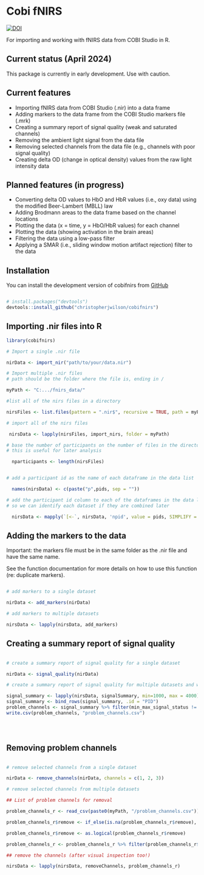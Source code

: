 Cobi fNIRS
================

[![DOI](https://zenodo.org/badge/779680219.svg)](https://zenodo.org/doi/10.5281/zenodo.10912115)

For importing and working with fNIRS data from COBI Studio in R.

## Current status (April 2024)

This package is currently in early development. Use with caution.

## Current features

- Importing fNIRS data from COBI Studio (.nir) into a data frame
- Adding markers to the data frame from the COBI Studio markers file
  (.mrk)
- Creating a summary report of signal quality (weak and saturated
  channels)
- Removing the ambient light signal from the data file
- Removing selected channels from the data file (e.g., channels with
  poor signal quality)
- Creating delta OD (change in optical density) values from the raw
  light intensity data

## Planned features (in progress)

- Converting delta OD values to HbO and HbR values (i.e., oxy data)
  using the modified Beer-Lambert (MBLL) law
- Adding Brodmann areas to the data frame based on the channel locations
- Plotting the data (x = time, y = HbO/HbR values) for each channel
- Plotting the data (showing activation in the brain areas)
- Filtering the data using a low-pass filter
- Applying a SMAR (i.e., sliding window motion artifact rejection)
  filter to the data

## Installation

You can install the development version of cobifnirs from [GitHub]()

``` r

# install.packages("devtools")
devtools::install_github("christopherjwilson/cobifnirs")
```

## Importing .nir files into R

``` r
library(cobifnirs)

# Import a single .nir file

nirData <- import_nir("path/to/your/data.nir")

# Import multiple .nir files
# path should be the folder where the file is, ending in /

myPath <- "C:.../fnirs_data/"

#list all of the nirs files in a directory

nirsFiles <- list.files(pattern = ".nir$", recursive = TRUE, path = myPath)

# import all of the nirs files

 nirsData <- lapply(nirsFiles, import_nirs, folder = myPath)

# base the number of participants on the number of files in the directory
# this is useful for later analysis

  nparticipants <- length(nirsFiles)


# add a participant id as the name of each dataframe in the data list

  names(nirsData) <- c(paste("p",pids, sep = ""))

# add the participant id column to each of the dataframes in the data list,
# so we can identify each dataset if they are combined later

  nirsData <- mapply(`[<-`, nirsData, 'npid', value = pids, SIMPLIFY = FALSE)

```

## Adding the markers to the data

Important: the markers file must be in the same folder as the .nir file
and have the same name.

See the function documentation for more details on how to use this
function (re: duplicate markers).

``` r

# add markers to a single dataset

nirData <- add_markers(nirData)

# add markers to multiple datasets

nirsData <- lapply(nirsData, add_markers)
```

## Creating a summary report of signal quality

``` r

# create a summary report of signal quality for a single dataset

nirData <- signal_quality(nirData)

# create a summary report of signal quality for multiple datasets and write to a file

signal_summary <- lapply(nirsData, signalSummary, min=1000, max = 4000)
signal_summary <- bind_rows(signal_summary, .id = "PID")
problem_channels <- signal_summary %>% filter(min_max_signal_status != "ok")
write.csv(problem_channels, "problem_channels.csv")





```

## Removing problem channels

``` r

# remove selected channels from a single dataset

nirData <- remove_channels(nirData, channels = c(1, 2, 3))

# remove selected channels from multiple datasets

## List of problem channels for removal

problem_channels_r <- read_csv(paste0(myPath, "/problem_channels.csv"))

problem_channels_r$remove <- if_else(is.na(problem_channels_r$remove), 0, 1)

problem_channels_r$remove <- as.logical(problem_channels_r$remove)

problem_channels_r <- problem_channels_r %>% filter(problem_channels_r$remove == TRUE) 

## remove the channels (after visual inspection too!)

nirsData <- lapply(nirsData, removeChannels, problem_channels_r)

```
